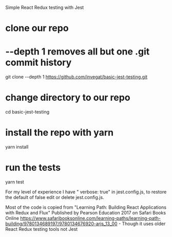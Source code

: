 
 Simple React Redux testing with Jest
# clone our repo
# --depth 1 removes all but one .git commit history
git clone --depth 1 https://github.com/invegat/basic-jest-testing.git

# change directory to our repo
cd basic-jest-testing

# install the repo with yarn
yarn install

# run the tests
yarn test

For my level of experience I have " verbose: true" in jest.config.js, to restore the default of false edit or delete jest.config.js.

Most of the code is copied from "Learning Path: Building React Applications with Redux and Flux" Published by Pearson Education 2017 on Safari Books Online https://www.safaribooksonline.com/learning-paths/learning-path-building/9780134689197/9780134676920-arjs_13_00 - Though it uses older React Redux testing tools not Jest



